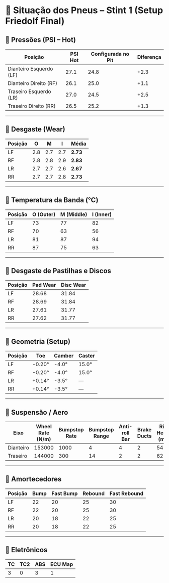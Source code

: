 # 🛞 Situação dos Pneus – Stint 1 (Setup Friedolf Final)

## 🔹 Pressões (PSI – Hot)
| Posição | PSI Hot | Configurada no Pit | Diferença |
|----------|----------|--------------------|------------|
| Dianteiro Esquerdo (LF) | 27.1 | 24.8 | +2.3 |
| Dianteiro Direito (RF)  | 26.1 | 25.0 | +1.1 |
| Traseiro Esquerdo (LR)  | 27.0 | 24.5 | +2.5 |
| Traseiro Direito (RR)   | 26.5 | 25.2 | +1.3 |

---

## 🔹 Desgaste (Wear)
| Posição | O | M | I | Média |
|----------|----|----|----|-------|
| LF | 2.8 | 2.7 | 2.7 | **2.73** |
| RF | 2.8 | 2.8 | 2.9 | **2.83** |
| LR | 2.7 | 2.7 | 2.6 | **2.67** |
| RR | 2.7 | 2.7 | 2.8 | **2.73** |

---

## 🔹 Temperatura da Banda (°C)
| Posição | O (Outer) | M (Middle) | I (Inner) |
|----------|------------|------------|------------|
| LF | 73 | 77 | 82 |
| RF | 70 | 63 | 56 |
| LR | 81 | 87 | 94 |
| RR | 87 | 75 | 63 |

---

## 🔹 Desgaste de Pastilhas e Discos
| Posição | Pad Wear | Disc Wear |
|----------|-----------|------------|
| LF | 28.68 | 31.84 |
| RF | 28.69 | 31.84 |
| LR | 27.61 | 31.77 |
| RR | 27.62 | 31.77 |

---

## 🔹 Geometria (Setup)
| Posição | Toe | Camber | Caster |
|----------|------|---------|---------|
| LF | -0.20° | -4.0° | 15.0° |
| RF | -0.20° | -4.0° | 15.0° |
| LR | +0.14° | -3.5° | — |
| RR | +0.14° | -3.5° | — |

---

## 🔹 Suspensão / Aero
| Eixo | Wheel Rate (N/m) | Bumpstop Rate | Bumpstop Range | Anti-roll Bar | Brake Ducts | Ride Height (mm) | Wing | Splitter |
|-------|------------------|----------------|----------------|----------------|--------------|------------------|-------|-----------|
| Dianteiro | 153000 | 1000 | 4 | 4 | 2 | 54 | — | 0 |
| Traseiro  | 144000 | 300 | 14 | 2 | 2 | 62 | 5 | — |

---

## 🔹 Amortecedores
| Posição | Bump | Fast Bump | Rebound | Fast Rebound |
|----------|-------|-------------|-----------|---------------|
| LF | 22 | 20 | 25 | 30 |
| RF | 22 | 20 | 25 | 30 |
| LR | 20 | 18 | 22 | 25 |
| RR | 20 | 18 | 22 | 25 |

---

## 🔹 Eletrônicos
| TC | TC2 | ABS | ECU Map |
|-----|------|------|----------|
| 3 | 0 | 3 | 1 |
